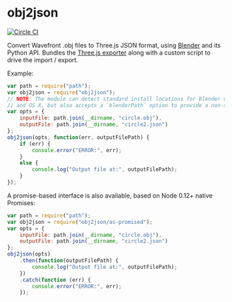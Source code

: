 # obj2json

[![Circle CI](https://circleci.com/gh/socialtables/obj2json.png?circle-token=9489f3523a92a326b6f027880c3900b2b91fa794)](https://circleci.com/gh/socialtables/obj2json)

Convert Wavefront .obj files to Three.js JSON format, using
[Blender](http://www.blender.org) and its Python API. Bundles the
[Three.js exporter](https://github.com/mrdoob/three.js/tree/master/utils/exporters/blender/)
along with a custom script to drive the import / export.

Example:
```javascript
var path = require("path");
var obj2json = require("obj2json");
// NOTE: The module can detect standard install locations for Blender on Linux
// and OS X, but also accepts a `blenderPath` option to provide a non-standard path
var opts = {
	inputFile: path.join(__dirname, "circle.obj"),
	outputFile: path.join(__dirname, "circle2.json")
};
obj2json(opts, function(err, outputFilePath) {
	if (err) {
		console.error("ERROR:", err);
	}
	else {
		console.log("Output file at:", outputFilePath);
	}
});
```

A promise-based interface is also available, based on Node 0.12+ native Promises:
```javascript
var path = require("path");
var obj2json = require("obj2json/as-promised");
var opts = {
	inputFile: path.join(__dirname, "circle.obj"),
	outputFile: path.join(__dirname, "circle2.json")
};
obj2json(opts)
	.then(function(outputFilePath) {
		console.log("Output file at:", outputFilePath);
	})
	.catch(function (err) {
		console.error("ERROR:", err);
	});
```
